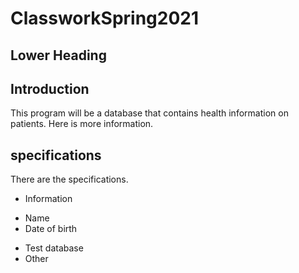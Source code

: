 # ClassworkSpring2021
## Lower Heading

## Introduction
This program will be a database that contains health information on patients.
Here is more information.

## specifications
There are the specifications.
* Information
+ Name 
+ Date of birth
* Test database
* Other

